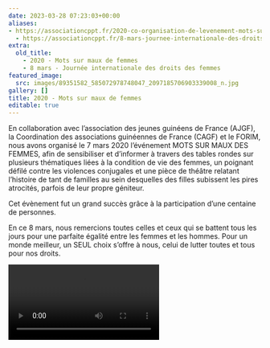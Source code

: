 ```yaml
---
date: 2023-03-28 07:23:03+00:00
aliases:
- https://associationcppt.fr/2020-co-organisation-de-levenement-mots-sur-maux-des-femmes/
  - https://associationcppt.fr/8-mars-journee-internationale-des-droits-des-femmes/
extra:
  old_title:
    - 2020 - Mots sur maux de femmes
    - 8 mars - Journée internationale des droits des femmes
featured_image:
  src: images/89351582_585072978748047_2097185706903339008_n.jpg
gallery: []
title: 2020 - Mots sur maux de femmes
editable: true
---
```

En collaboration avec l’association des jeunes guinéens de France (AJGF), la Coordination des associations guinéennes de France (CAGF) et le FORIM, nous avons organisé le 7 mars 2020 l’événement MOTS SUR MAUX DES FEMMES, afin de sensibiliser et d’informer à travers des tables rondes sur plusieurs thématiques liées à la condition de vie des femmes, un poignant défilé contre les violences conjugales et une pièce de théâtre relatant l’histoire de tant de familles au sein desquelles des filles subissent les pires atrocités, parfois de leur propre géniteur.

Cet évènement fut un grand succès grâce à la participation d’une centaine de personnes.

En ce 8 mars, nous remercions toutes celles et ceux qui se battent tous les jours pour une parfaite égalité entre les femmes et les hommes. Pour un monde meilleur, un SEUL choix s’offre à nous, celui de lutter toutes et tous pour nos droits.

![Mots pour maux, ces phrases qui tuent à petits feu](videos/video-phrases-assassines-.mp4)
